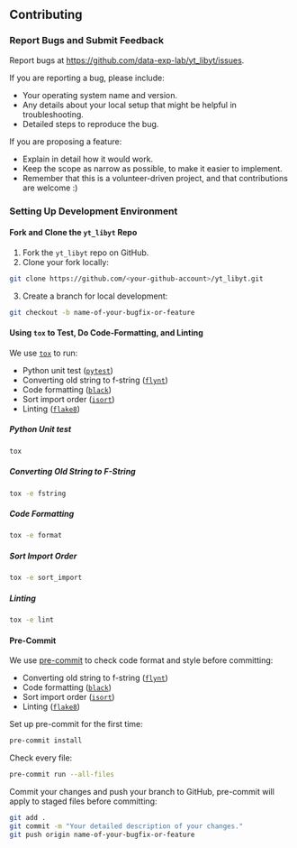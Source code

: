 ## Contributing

### Report Bugs and Submit Feedback
Report bugs at https://github.com/data-exp-lab/yt_libyt/issues.

If you are reporting a bug, please include:

* Your operating system name and version.
* Any details about your local setup that might be helpful in troubleshooting.
* Detailed steps to reproduce the bug.

If you are proposing a feature:

* Explain in detail how it would work.
* Keep the scope as narrow as possible, to make it easier to implement.
* Remember that this is a volunteer-driven project, and that contributions
  are welcome :)

### Setting Up Development Environment

#### Fork and Clone the `yt_libyt` Repo

1. Fork the `yt_libyt` repo on GitHub.
2. Clone your fork locally:
  ```bash
  git clone https://github.com/<your-github-account>/yt_libyt.git
  ```
3. Create a branch for local development:
  ```bash
  git checkout -b name-of-your-bugfix-or-feature
  ```

#### Using `tox` to Test, Do Code-Formatting, and Linting

We use [`tox`](https://tox.wiki/en/4.11.3/installation.html) to run:
  - Python unit test ([`pytest`](https://docs.pytest.org/en/7.4.x/))
  - Converting old string to f-string ([`flynt`](https://github.com/ikamensh/flynt#flynt---string-formatting-converter))
  - Code formatting ([`black`](https://black.readthedocs.io/en/stable/))
  - Sort import order ([`isort`](https://pycqa.github.io/isort/index.html))
  - Linting ([`flake8`](https://flake8.pycqa.org/en/latest/))

##### Python Unit test
```bash
tox
```

##### Converting Old String to F-String
```bash
tox -e fstring
```

##### Code Formatting
```bash
tox -e format
```

##### Sort Import Order
```bash
tox -e sort_import
```

##### Linting
```bash
tox -e lint
```

#### Pre-Commit

We use [pre-commit](https://pre-commit.com/#install) to check code format and style before committing:
  - Converting old string to f-string ([`flynt`](https://github.com/ikamensh/flynt#flynt---string-formatting-converter))
  - Code formatting ([`black`](https://black.readthedocs.io/en/stable/))
  - Sort import order ([`isort`](https://pycqa.github.io/isort/index.html))
  - Linting ([`flake8`](https://flake8.pycqa.org/en/latest/))

Set up pre-commit for the first time:
```bash
pre-commit install
```

Check every file:
```bash
pre-commit run --all-files
```

Commit your changes and push your branch to GitHub, pre-commit will apply to staged files before committing:
```bash
git add .
git commit -m "Your detailed description of your changes."
git push origin name-of-your-bugfix-or-feature
```
